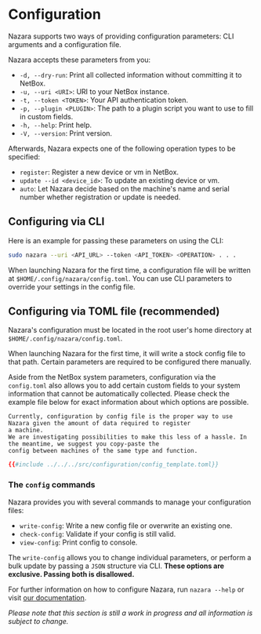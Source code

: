 # Configuration

Nazara supports two ways of providing configuration parameters: CLI arguments and a configuration file.

Nazara accepts these parameters from you:

- `-d, --dry-run`: Print all collected information without committing it to NetBox.
- `-u, --uri <URI>`: URI to your NetBox instance.
- `-t, --token <TOKEN>`: Your API authentication token.
- `-p, --plugin <PLUGIN>`: The path to a plugin script you want to use to fill in custom fields.
- `-h, --help`: Print help.
- `-V, --version`: Print version.

Afterwards, Nazara expects one of the following operation types to be specified:

- `register`: Register a new device or vm in NetBox.
- `update --id <device_id>`: To update an existing device or vm.
- `auto`: Let Nazara decide based on the machine's name and serial number whether
          registration or update is needed.

## Configuring via CLI

Here is an example for passing these parameters on using the CLI:

```bash
sudo nazara --uri <API_URL> --token <API_TOKEN> <OPERATION> . . .
```

When launching Nazara for the first time, a configuration file will be written at `$HOME/.config/nazara/config.toml`.
You can use CLI parameters to override your settings in the config file.

## Configuring via TOML file (recommended)

Nazara's configuration must be located in the root user's home directory at `$HOME/.config/nazara/config.toml`.

When launching Nazara for the first time, it will write a stock config file to that path. Certain parameters are
required to be configured there manually.

Aside from the NetBox system parameters, configuration via the `config.toml` also allows you to add certain
custom fields to your system information that cannot be automatically collected.
Please check the example file below for exact information about which options are possible.

~~~admonish note
Currently, configuration by config file is the proper way to use Nazara given the amount of data required to register
a machine.
We are investigating possibilities to make this less of a hassle. In the meantime, we suggest you copy-paste the
config between machines of the same type and function.
~~~

```toml
{{#include ../../../src/configuration/config_template.toml}}
```

### The `config` commands

Nazara provides you with several commands to manage your configuration files:

- `write-config`: Write a new config file or overwrite an existing one.
- `check-config`: Validate if your config is still valid.
- `view-config`: Print config to console.

The `write-config` allows you to change individual parameters, or perform a bulk
update by passing a `JSON` structure via CLI. **These options are exclusive.
Passing both is disallowed.**

For further information on how to configure Nazara, run `nazara --help` or visit
[our documentation](https://the-nazara-project.github.io/Nazara/users/configuration.html).

*Please note that this section is still a work in progress and all information is subject to change.*

